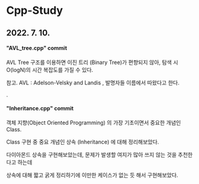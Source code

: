 # Cpp-Study

## 2022. 7. 10.
#### "AVL_tree.cpp" commit
AVL Tree 구조를 이용하면 이진 트리 (Binary Tree)가 편향되지 않아, 탐색 시 O(logN)의 시간 복잡도를 가질 수 있다.

참고. AVL : Adelson-Velsky and Landis , 발명자들 이름에서 따왔다고 한다.

.


#### "Inheritance.cpp" commit
객체 지향(Object Oriented Programming) 의 가장 기초이면서 중요한 개념인 Class.

Class 구현 중 중요 개념인 상속 (Inheritance) 에 대해 정리해보았다.

다이아몬드 상속을 구현해보았는데, 문제가 발생할 여지가 많아 쓰지 않는 것을 추천한다고 하는데

상속에 대해 짧고 굵게 정리하기에 이만한 케이스가 없는 듯 해서 구현해보았다.